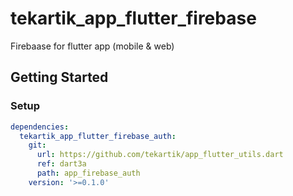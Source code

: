 # tekartik_app_flutter_firebase

Firebaase for flutter app (mobile & web)

## Getting Started

### Setup

```yaml
dependencies:
  tekartik_app_flutter_firebase_auth:
    git:
      url: https://github.com/tekartik/app_flutter_utils.dart
      ref: dart3a
      path: app_firebase_auth
    version: '>=0.1.0'
```
